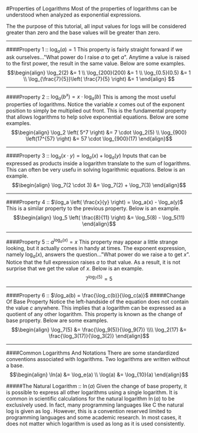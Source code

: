 #Properties of Logarithms
Most of the properties of logarithms can be understood when analyzed as exponential expressions.

The the purpose of this tutorial, all input values for logs will be considered greater than zero and the base values will be greater than zero.
***
####Property 1 :: $\log_a(a) = 1$
This property is fairly straight forward if we ask ourselves..."What power do I raise $a$ to get $a$".  Anytime a value is raised to the first power, the result in the same value. Below are some examples.
$$\begin{align}
\log_2(2) &= 1 \\
\log_{200}(200) &= 1 \\
\log_{0.5}(0.5) &= 1 \\
\log_{\frac{7}{5}}\left( \frac{7}{5} \right) &= 1
\end{align}
$$

***
####Property 2 :: $\log_a(b^x) = x \cdot \log_a(b)$
This is among the most useful properties of logarithms. Notice the variable $x$ comes out of the exponent position to simply be multiplied out front.  This is the fundamental property that allows logarithms to help solve exponential equations. Below are some examples.
$$\begin{align}
\log_2 \left( 5^7 \right) &= 7 \cdot \log_2(5) \\
\log_{900} \left(17^{57} \right) &= 57 \cdot \log_{900}(17)
\end{align}$$
***
####Property 3 :: $\log_a(x \cdot y) = \log_a(x) + \log_a(y)$
Inputs that can be expressed as products inside a logarithm translate to the sum of logarithms.  This can often be very usefu in solving logarithmic equations. Below is an example.
$$\begin{align}
\log_7(2 \cdot 3) &= \log_7(2) + \log_7(3)
\end{align}$$
****
####Property 4 :: $\log_a \left( \frac{x}{y} \right) = \log_a(x) - \log_a(y)$
This is a similar property to the previous property.   Below is an example.
$$\begin{align}
\log_5 \left( \frac{8}{11} \right) &= \log_5(8) - \log_5(11)
\end{align}$$
***
####Property 5 :: $a ^ {\log_a(x)} = x$
This property may appear a little strange looking, but it actually comes in handy at times.  The exponent expression, namely $\log_a(x)$, answers the question..."What power do we raise a to get $x$".  Notice that the full expression raises $a$ to that value.  As a result, it is not surprise that we get the value of $x$.  Below is an example.
$$7^{\log_7(5)} = 5$$
***
####Property 6 :: $\log_a(b) = \frac{\log_c(b)}{\log_c(a)}$
#####Change Of Base Property
Notice the left-handside of the equation does not contain the value $c$ anywhere.  This implies that a logarithm can be expressed as a quotient of any other logarithm.  This property is known as the change of base property.  Below are some examples.
$$\begin{align}
\log_7(5) &= \frac{\log_9(5)}{\log_9(7)} \\\\
\log_2(17) &= \frac{\log_3(17)}{\log_3(2)}
\end{align}$$
***
####Common Logarithms And Notations
There are some standardized conventions associated with logarithms. Two logarithms are written without a base.
$$\begin{align}
\ln(a) &= \log_e(a) \\
\log(a) &= \log_{10}(a)
\end{align}$$

#####The Natural Logarithm :: $\ln(a)$
Given the change of base property, it is possible to express all other logarithms using a single logarithm.  It is common in scientific calculations for the natural logarithm $\ln(a)$ to be exclusively used.  In fact, many programming languages like C the natural log is given as $\log$. However, this is a convention reserved limited to programming languages and some academic research. In most cases, it does not matter which logarithm is used as long as it is used consistently.
